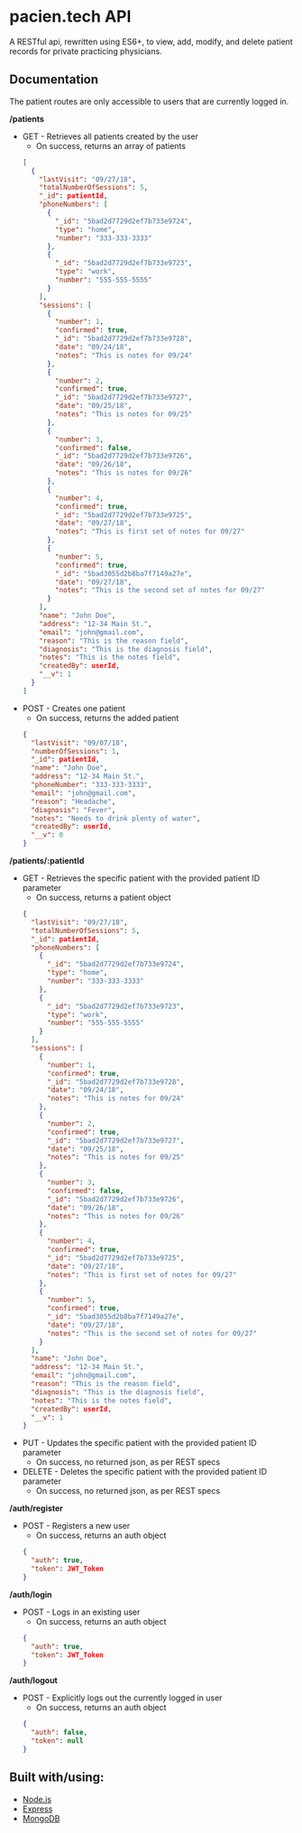 # pacien.tech API

A RESTful api, rewritten using ES6+, to view, add, modify, and delete patient records for private practicing physicians.

## Documentation

The patient routes are only accessible to users that are currently logged in.

**/patients**

- GET - Retrieves all patients created by the user
  - On success, returns an array of patients
  ```json
  [
    {
      "lastVisit": "09/27/18",
      "totalNumberOfSessions": 5,
      "_id": patientId,
      "phoneNumbers": [
        {
          "_id": "5bad2d7729d2ef7b733e9724",
          "type": "home",
          "number": "333-333-3333"
        },
        {
          "_id": "5bad2d7729d2ef7b733e9723",
          "type": "work",
          "number": "555-555-5555"
        }
      ],
      "sessions": [
        {
          "number": 1,
          "confirmed": true,
          "_id": "5bad2d7729d2ef7b733e9728",
          "date": "09/24/18",
          "notes": "This is notes for 09/24"
        },
        {
          "number": 2,
          "confirmed": true,
          "_id": "5bad2d7729d2ef7b733e9727",
          "date": "09/25/18",
          "notes": "This is notes for 09/25"
        },
        {
          "number": 3,
          "confirmed": false,
          "_id": "5bad2d7729d2ef7b733e9726",
          "date": "09/26/18",
          "notes": "This is notes for 09/26"
        },
        {
          "number": 4,
          "confirmed": true,
          "_id": "5bad2d7729d2ef7b733e9725",
          "date": "09/27/18",
          "notes": "This is first set of notes for 09/27"
        },
        {
          "number": 5,
          "confirmed": true,
          "_id": "5bad3055d2b8ba7f7149a27e",
          "date": "09/27/18",
          "notes": "This is the second set of notes for 09/27"
        }
      ],
      "name": "John Doe",
      "address": "12-34 Main St.",
      "email": "john@gmail.com",
      "reason": "This is the reason field",
      "diagnosis": "This is the diagnosis field",
      "notes": "This is the notes field",
      "createdBy": userId,
      "__v": 1
    }
  ]
  ```
- POST - Creates one patient
  - On success, returns the added patient
  ```json
  {
    "lastVisit": "09/07/18",
    "numberOfSessions": 1,
    "_id": patientId,
    "name": "John Doe",
    "address": "12-34 Main St.",
    "phoneNumber": "333-333-3333",
    "email": "john@gmail.com",
    "reason": "Headache",
    "diagnosis": "Fever",
    "notes": "Needs to drink plenty of water",
    "createdBy": userId,
    "__v": 0
  }
  ```

**/patients/:patientId**

- GET - Retrieves the specific patient with the provided patient ID parameter
  - On success, returns a patient object
  ```json
  {
    "lastVisit": "09/27/18",
    "totalNumberOfSessions": 5,
    "_id": patientId,
    "phoneNumbers": [
      {
        "_id": "5bad2d7729d2ef7b733e9724",
        "type": "home",
        "number": "333-333-3333"
      },
      {
        "_id": "5bad2d7729d2ef7b733e9723",
        "type": "work",
        "number": "555-555-5555"
      }
    ],
    "sessions": [
      {
        "number": 1,
        "confirmed": true,
        "_id": "5bad2d7729d2ef7b733e9728",
        "date": "09/24/18",
        "notes": "This is notes for 09/24"
      },
      {
        "number": 2,
        "confirmed": true,
        "_id": "5bad2d7729d2ef7b733e9727",
        "date": "09/25/18",
        "notes": "This is notes for 09/25"
      },
      {
        "number": 3,
        "confirmed": false,
        "_id": "5bad2d7729d2ef7b733e9726",
        "date": "09/26/18",
        "notes": "This is notes for 09/26"
      },
      {
        "number": 4,
        "confirmed": true,
        "_id": "5bad2d7729d2ef7b733e9725",
        "date": "09/27/18",
        "notes": "This is first set of notes for 09/27"
      },
      {
        "number": 5,
        "confirmed": true,
        "_id": "5bad3055d2b8ba7f7149a27e",
        "date": "09/27/18",
        "notes": "This is the second set of notes for 09/27"
      }
    ],
    "name": "John Doe",
    "address": "12-34 Main St.",
    "email": "john@gmail.com",
    "reason": "This is the reason field",
    "diagnosis": "This is the diagnosis field",
    "notes": "This is the notes field",
    "createdBy": userId,
    "__v": 1
  }
  ```
- PUT - Updates the specific patient with the provided patient ID parameter
  - On success, no returned json, as per REST specs
- DELETE - Deletes the specific patient with the provided patient ID parameter
  - On success, no returned json, as per REST specs

**/auth/register**

- POST - Registers a new user
  - On success, returns an auth object
  ```json
  {
    "auth": true,
    "token": JWT_Token
  }
  ```

**/auth/login**

- POST - Logs in an existing user
  - On success, returns an auth object
  ```json
  {
    "auth": true,
    "token": JWT_Token
  }
  ```

**/auth/logout**

- POST - Explicitly logs out the currently logged in user
  - On success, returns an auth object
  ```json
  {
    "auth": false,
    "token": null
  }
  ```

## Built with/using:

- [Node.js](https://nodejs.org/)
- [Express](https://expressjs.com/)
- [MongoDB](https://www.mongodb.com/)
